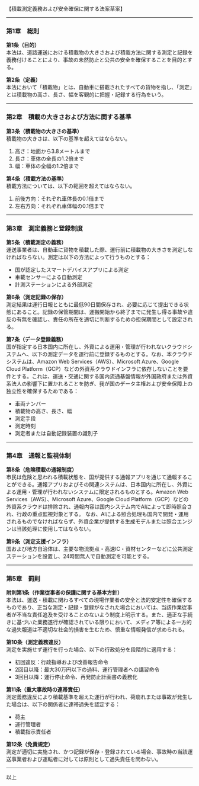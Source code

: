 【積載測定義務および安全確保に関する法案草案】

---

### 第1章　総則

**第1条（目的）**  
本法は、道路運送における積載物の大きさおよび積載方法に関する測定と記録を義務付けることにより、事故の未然防止と公共の安全を確保することを目的とする。

**第2条（定義）**  
本法において「積載物」とは、自動車に搭載されたすべての貨物を指し、「測定」とは積載物の高さ、長さ、幅を客観的に把握・記録する行為をいう。

---

### 第2章　積載の大きさおよび方法に関する基準

**第3条（積載物の大きさの基準）**  
積載物の大きさは、以下の基準を超えてはならない。
1. 高さ：地面から3.8メートルまで
2. 長さ：車体の全長の1.2倍まで
3. 幅：車体の全幅の1.2倍まで

**第4条（積載方法の基準）**  
積載方法については、以下の範囲を超えてはならない。
1. 前後方向：それぞれ車体長の0.1倍まで
2. 左右方向：それぞれ車体幅の0.1倍まで

---

### 第3章　測定義務と登録制度

**第5条（積載測定の義務）**  
運送事業者は、自動車に貨物を積載した際、運行前に積載物の大きさを測定しなければならない。測定は以下の方法によって行うものとする：
- 国が認定したスマートデバイスアプリによる測定
- 車載センサーによる自動測定
- 計測ステーションによる外部測定

**第6条（測定記録の保存）**  
測定結果は運行日報とともに最低90日間保存され、必要に応じて提出できる状態にあること。記録の保管期間は、運搬開始から終了までに発生し得る事故や違反の有無を確認し、責任の所在を適切に判断するための担保期間として設定される。

**第7条（データ登録義務）**  
国が指定する日本国内に所在し、外資による運用・管理が行われないクラウドシステムへ、以下の測定データを運行前に登録するものとする。なお、本クラウドシステムは、Amazon Web Services（AWS）、Microsoft Azure、Google Cloud Platform（GCP）などの外資系クラウドインフラに依存しないことを要件とする。これは、運送・交通に関する国内流通基盤情報が外国政府または外資系法人の影響下に置かれることを防ぎ、我が国のデータ主権および安全保障上の独立性を確保するためである：
- 車両ナンバー
- 積載物の高さ、長さ、幅
- 測定手段
- 測定時刻
- 測定者または自動記録装置の識別子

---

### 第4章　通報と監視体制

**第8条（危険積載の通報制度）**  
市民は危険と思われる積載状態を、国が提供する通報アプリを通じて通報することができる。通報アプリおよびその関連システムは、日本国内に所在し、外資による運用・管理が行われないシステムに限定されるものとする。Amazon Web Services（AWS）、Microsoft Azure、Google Cloud Platform（GCP）などの外資系クラウドは排除され、通報内容は国内システム内でAIによって即時照合され、行政の重点監視対象とする。
なお、AIによる照合処理も国内で開発・運用されるものでなければならず、外資企業が提供する生成モデルまたは照合エンジンは当該処理に使用してはならない。

**第9条（測定支援インフラ）**  
国および地方自治体は、主要な物流拠点・高速IC・資材センターなどに公共測定ステーションを設置し、24時間無人で自動測定を可能とする。

---

### 第5章　罰則

**附則第1条（作業従事者の保護に関する基本方針）**  
本法は、運送・積載に関わるすべての現場作業者の安全と法的安定性を確保するものであり、正当な測定・記録・登録がなされた場合においては、当該作業従事者が不当な責任追及を受けることのないよう制度上明示する。また、適正な手続きに基づいた業務遂行が確認されている限りにおいて、メディア等による一方的な過失報道は不適切な社会的損害を生むため、慎重な情報発信が求められる。

**第10条（測定義務違反）**  
測定を実施せず運行を行った場合、以下の行政処分を段階的に適用する：
- 初回違反：行政指導および改善報告命令
- 2回目以降：最大30万円以下の過料、運行管理者への講習命令
- 3回目以降：運行停止命令、再発防止計画書の義務化

**第11条（重大事故時の連帯責任）**  
測定義務違反により積載基準を超えた運行が行われ、荷崩れまたは事故が発生した場合は、以下の関係者に連帯過失を認定する：
- 荷主
- 運行管理者
- 積載指示責任者

**第12条（免責規定）**  
測定が適切に実施され、かつ記録が保存・登録されている場合、事故時の当該運送事業者および運転者に対しては原則として過失責任を問わない。

---

以上

